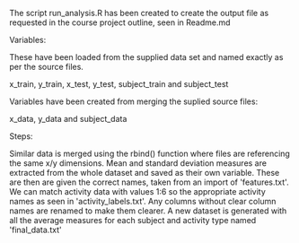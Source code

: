 The script run_analysis.R has been created to create the output file as requested in the course project outline, seen in Readme.md


Variables:

These have been loaded from the supplied data set and named exactly as per the source files.

x_train, y_train, x_test, y_test, subject_train and subject_test

Variables have been created from merging the suplied source files:

x_data, y_data and subject_data

Steps:

Similar data is merged using the rbind() function where files are referencing the same x/y dimensions. 
Mean and standard deviation measures are extracted from the whole dataset and saved as their own variable. These are then are given the correct names, taken from an import of 'features.txt'.
We can match activity data with values 1:6 so the appropriate activity names as seen in 'activity_labels.txt'.
Any columns without clear column names are renamed to make them clearer.
A new dataset is generated with all the average measures for each subject and activity type named 'final_data.txt'

